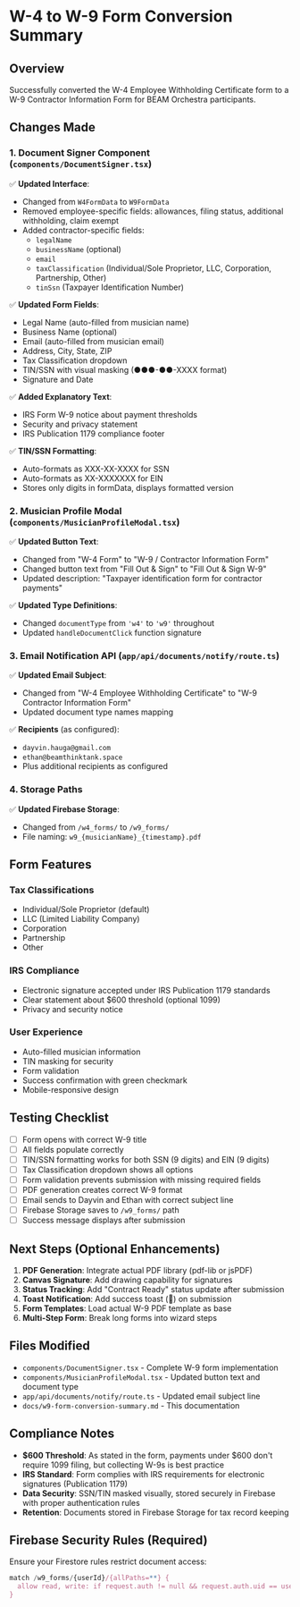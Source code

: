 # W-4 to W-9 Form Conversion Summary

## Overview
Successfully converted the W-4 Employee Withholding Certificate form to a W-9 Contractor Information Form for BEAM Orchestra participants.

## Changes Made

### 1. Document Signer Component (`components/DocumentSigner.tsx`)
✅ **Updated Interface**:
- Changed from `W4FormData` to `W9FormData`
- Removed employee-specific fields: allowances, filing status, additional withholding, claim exempt
- Added contractor-specific fields:
  - `legalName`
  - `businessName` (optional)
  - `email`
  - `taxClassification` (Individual/Sole Proprietor, LLC, Corporation, Partnership, Other)
  - `tinSsn` (Taxpayer Identification Number)

✅ **Updated Form Fields**:
- Legal Name (auto-filled from musician name)
- Business Name (optional)
- Email (auto-filled from musician email)
- Address, City, State, ZIP
- Tax Classification dropdown
- TIN/SSN with visual masking (●●●-●●-XXXX format)
- Signature and Date

✅ **Added Explanatory Text**:
- IRS Form W-9 notice about payment thresholds
- Security and privacy statement
- IRS Publication 1179 compliance footer

✅ **TIN/SSN Formatting**:
- Auto-formats as XXX-XX-XXXX for SSN
- Auto-formats as XX-XXXXXXX for EIN
- Stores only digits in formData, displays formatted version

### 2. Musician Profile Modal (`components/MusicianProfileModal.tsx`)
✅ **Updated Button Text**:
- Changed from "W-4 Form" to "W-9 / Contractor Information Form"
- Changed button text from "Fill Out & Sign" to "Fill Out & Sign W-9"
- Updated description: "Taxpayer identification form for contractor payments"

✅ **Updated Type Definitions**:
- Changed `documentType` from `'w4'` to `'w9'` throughout
- Updated `handleDocumentClick` function signature

### 3. Email Notification API (`app/api/documents/notify/route.ts`)
✅ **Updated Email Subject**:
- Changed from "W-4 Employee Withholding Certificate" to "W-9 Contractor Information Form"
- Updated document type names mapping

✅ **Recipients** (as configured):
- `dayvin.hauga@gmail.com`
- `ethan@beamthinktank.space`
- Plus additional recipients as configured

### 4. Storage Paths
✅ **Updated Firebase Storage**:
- Changed from `/w4_forms/` to `/w9_forms/`
- File naming: `w9_{musicianName}_{timestamp}.pdf`

## Form Features

### Tax Classifications
- Individual/Sole Proprietor (default)
- LLC (Limited Liability Company)
- Corporation
- Partnership
- Other

### IRS Compliance
- Electronic signature accepted under IRS Publication 1179 standards
- Clear statement about $600 threshold (optional 1099)
- Privacy and security notice

### User Experience
- Auto-filled musician information
- TIN masking for security
- Form validation
- Success confirmation with green checkmark
- Mobile-responsive design

## Testing Checklist

- [ ] Form opens with correct W-9 title
- [ ] All fields populate correctly
- [ ] TIN/SSN formatting works for both SSN (9 digits) and EIN (9 digits)
- [ ] Tax Classification dropdown shows all options
- [ ] Form validation prevents submission with missing required fields
- [ ] PDF generation creates correct W-9 format
- [ ] Email sends to Dayvin and Ethan with correct subject line
- [ ] Firebase Storage saves to `/w9_forms/` path
- [ ] Success message displays after submission

## Next Steps (Optional Enhancements)

1. **PDF Generation**: Integrate actual PDF library (pdf-lib or jsPDF)
2. **Canvas Signature**: Add drawing capability for signatures
3. **Status Tracking**: Add "Contract Ready" status update after submission
4. **Toast Notification**: Add success toast (🎉) on submission
5. **Form Templates**: Load actual W-9 PDF template as base
6. **Multi-Step Form**: Break long forms into wizard steps

## Files Modified

- `components/DocumentSigner.tsx` - Complete W-9 form implementation
- `components/MusicianProfileModal.tsx` - Updated button text and document type
- `app/api/documents/notify/route.ts` - Updated email subject line
- `docs/w9-form-conversion-summary.md` - This documentation

## Compliance Notes

- **$600 Threshold**: As stated in the form, payments under $600 don't require 1099 filing, but collecting W-9s is best practice
- **IRS Standard**: Form complies with IRS requirements for electronic signatures (Publication 1179)
- **Data Security**: SSN/TIN masked visually, stored securely in Firebase with proper authentication rules
- **Retention**: Documents stored in Firebase Storage for tax record keeping

## Firebase Security Rules (Required)

Ensure your Firestore rules restrict document access:

```javascript
match /w9_forms/{userId}/{allPaths=**} {
  allow read, write: if request.auth != null && request.auth.uid == userId;
}
```

